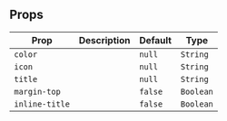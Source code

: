 ## Props

| Prop           | Description | Default | Type      |
| -------------- | ----------- | ------- | --------- |
| `color`        |             | `null`  | `String`  |
| `icon`         |             | `null`  | `String`  |
| `title`        |             | `null`  | `String`  |
| `margin-top`   |             | `false` | `Boolean` |
| `inline-title` |             | `false` | `Boolean` |
